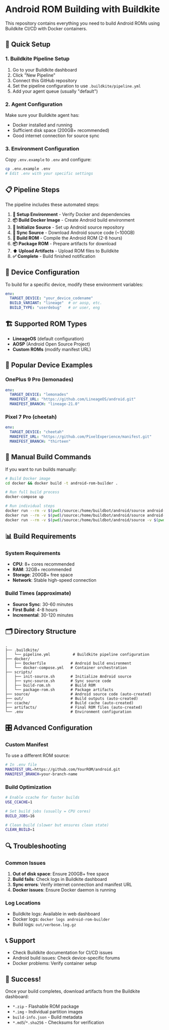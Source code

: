 # Android ROM Building with Buildkite

This repository contains everything you need to build Android ROMs using Buildkite CI/CD with Docker containers.

## 🚀 Quick Setup

### 1. Buildkite Pipeline Setup

1. Go to your Buildkite dashboard
2. Click "New Pipeline"
3. Connect this GitHub repository
4. Set the pipeline configuration to use `.buildkite/pipeline.yml`
5. Add your agent queue (usually "default")

### 2. Agent Configuration

Make sure your Buildkite agent has:
- Docker installed and running
- Sufficient disk space (200GB+ recommended)
- Good internet connection for source sync

### 3. Environment Configuration

Copy `.env.example` to `.env` and configure:

```bash
cp .env.example .env
# Edit .env with your specific settings
```

## 📋 Pipeline Steps

The pipeline includes these automated steps:

1. **🔧 Setup Environment** - Verify Docker and dependencies
2. **📦 Build Docker Image** - Create Android build environment
3. **🐙 Initialize Source** - Set up Android source repository
4. **🔄 Sync Source** - Download Android source code (~100GB)
5. **🔨 Build ROM** - Compile the Android ROM (2-8 hours)
6. **📦 Package ROM** - Prepare artifacts for download
7. **⬆️ Upload Artifacts** - Upload ROM files to Buildkite
8. **✅ Complete** - Build finished notification

## 🎯 Device Configuration

To build for a specific device, modify these environment variables:

```yaml
env:
  TARGET_DEVICE: "your_device_codename"
  BUILD_VARIANT: "lineage"  # or aosp, etc.
  BUILD_TYPE: "userdebug"   # or user, eng
```

## 🏗️ Supported ROM Types

- **LineageOS** (default configuration)
- **AOSP** (Android Open Source Project)
- **Custom ROMs** (modify manifest URL)

## 📱 Popular Device Examples

### OnePlus 9 Pro (lemonades)
```yaml
env:
  TARGET_DEVICE: "lemonades"
  MANIFEST_URL: "https://github.com/LineageOS/android.git"
  MANIFEST_BRANCH: "lineage-21.0"
```

### Pixel 7 Pro (cheetah)
```yaml
env:
  TARGET_DEVICE: "cheetah" 
  MANIFEST_URL: "https://github.com/PixelExperience/manifest.git"
  MANIFEST_BRANCH: "thirteen"
```

## 🔧 Manual Build Commands

If you want to run builds manually:

```bash
# Build Docker image
cd docker && docker build -t android-rom-builder .

# Run full build process
docker-compose up

# Run individual steps
docker run --rm -v $(pwd)/source:/home/buildbot/android/source android-rom-builder /home/buildbot/scripts/init-source.sh
docker run --rm -v $(pwd)/source:/home/buildbot/android/source android-rom-builder /home/buildbot/scripts/sync-source.sh
docker run --rm -v $(pwd)/source:/home/buildbot/android/source -v $(pwd)/out:/home/buildbot/android/out android-rom-builder /home/buildbot/scripts/build-rom.sh
```

## 📊 Build Requirements

### System Requirements
- **CPU**: 8+ cores recommended
- **RAM**: 32GB+ recommended  
- **Storage**: 200GB+ free space
- **Network**: Stable high-speed connection

### Build Times (approximate)
- **Source Sync**: 30-60 minutes
- **First Build**: 4-8 hours
- **Incremental**: 30-120 minutes

## 🗂️ Directory Structure

```
.
├── .buildkite/
│   └── pipeline.yml          # Buildkite pipeline configuration
├── docker/
│   ├── Dockerfile           # Android build environment
│   └── docker-compose.yml   # Container orchestration
├── scripts/
│   ├── init-source.sh       # Initialize Android source
│   ├── sync-source.sh       # Sync source code
│   ├── build-rom.sh         # Build ROM
│   └── package-rom.sh       # Package artifacts
├── source/                  # Android source code (auto-created)
├── out/                     # Build outputs (auto-created)
├── ccache/                  # Build cache (auto-created)
├── artifacts/               # Final ROM files (auto-created)
└── .env                     # Environment configuration
```

## 🎛️ Advanced Configuration

### Custom Manifest
To use a different ROM source:

```bash
# In .env file
MANIFEST_URL=https://github.com/YourROM/android.git
MANIFEST_BRANCH=your-branch-name
```

### Build Optimization
```bash
# Enable ccache for faster builds
USE_CCACHE=1

# Set build jobs (usually = CPU cores)
BUILD_JOBS=16

# Clean build (slower but ensures clean state)
CLEAN_BUILD=1
```

## 🔍 Troubleshooting

### Common Issues

1. **Out of disk space**: Ensure 200GB+ free space
2. **Build fails**: Check logs in Buildkite dashboard
3. **Sync errors**: Verify internet connection and manifest URL
4. **Docker issues**: Ensure Docker daemon is running

### Log Locations
- Buildkite logs: Available in web dashboard
- Docker logs: `docker logs android-rom-builder`
- Build logs: `out/verbose.log.gz`

## 📞 Support

- Check Buildkite documentation for CI/CD issues
- Android build issues: Check device-specific forums
- Docker problems: Verify container setup

## 🎉 Success!

Once your build completes, download artifacts from the Buildkite dashboard:
- `*.zip` - Flashable ROM package
- `*.img` - Individual partition images  
- `build-info.json` - Build metadata
- `*.md5`/`*.sha256` - Checksums for verification 